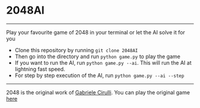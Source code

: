 # 2048AI
---
Play your favourite game of 2048 in your terminal or let the AI solve it for you

* Clone this repository by running `git clone 2048AI`
* Then go into the directory and run `python game.py` to play the game
* If you want to run the AI, run `python game.py --ai`. This will run the AI at lightning fast speed.
* For step by step execution of the AI, run `python game.py --ai --step`

--------

2048 is the original work of [Gabriele Cirulli](https://github.com/gabrielecirulli). You can play the original game [here](http://gabrielecirulli.github.io/2048/)

